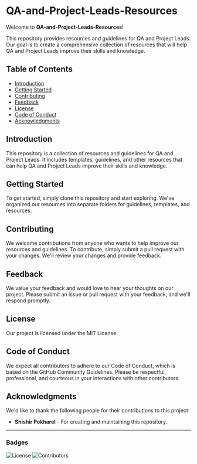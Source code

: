 
# QA-and-Project-Leads-Resources

Welcome to **QA-and-Project-Leads-Resources**!

This repository provides resources and guidelines for QA and Project Leads. Our goal is to create a comprehensive collection of resources that will help QA and Project Leads improve their skills and knowledge.

## Table of Contents
- [Introduction](#introduction)
- [Getting Started](#getting-started)
- [Contributing](#contributing)
- [Feedback](#feedback)
- [License](#license)
- [Code of Conduct](#code-of-conduct)
- [Acknowledgments](#acknowledgments)

## Introduction

This repository is a collection of resources and guidelines for QA and Project Leads. It includes templates, guidelines, and other resources that can help QA and Project Leads improve their skills and knowledge.

## Getting Started

To get started, simply clone this repository and start exploring. We've organized our resources into separate folders for guidelines, templates, and resources.

## Contributing

We welcome contributions from anyone who wants to help improve our resources and guidelines. To contribute, simply submit a pull request with your changes. We'll review your changes and provide feedback.

## Feedback

We value your feedback and would love to hear your thoughts on our project. Please submit an issue or pull request with your feedback, and we'll respond promptly.

## License

Our project is licensed under the MIT License.

## Code of Conduct

We expect all contributors to adhere to our Code of Conduct, which is based on the GitHub Community Guidelines. Please be respectful, professional, and courteous in your interactions with other contributors.

## Acknowledgments

We'd like to thank the following people for their contributions to this project:
- **Shishir Pokharel** - For creating and maintaining this repository.

---

### Badges

![License](https://img.shields.io/badge/license-MIT-blue)
![Contributors](https://img.shields.io/github/contributors/sisirqa/QA-and-Project-Leads-Resources)
```
